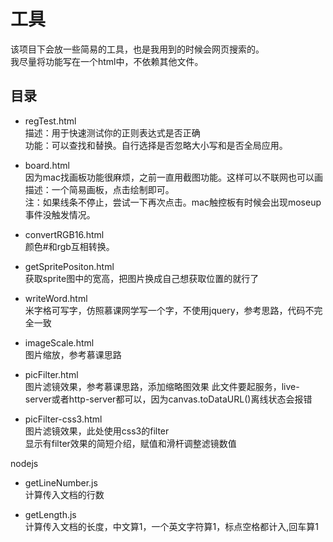 # 工具
该项目下会放一些简易的工具，也是我用到的时候会网页搜索的。  
我尽量将功能写在一个html中，不依赖其他文件。

## 目录
- regTest.html   
描述：用于快速测试你的正则表达式是否正确   
功能：可以查找和替换。自行选择是否忽略大小写和是否全局应用。

- board.html   
因为mac找画板功能很麻烦，之前一直用截图功能。这样可以不联网也可以画  
描述：一个简易画板，点击绘制即可。  
注：如果线条不停止，尝试一下再次点击。mac触控板有时候会出现moseup事件没触发情况。

- convertRGB16.html  
颜色#和rgb互相转换。 

- getSpritePositon.html   
 获取sprite图中的宽高，把图片换成自己想获取位置的就行了
 
 - writeWord.html   
 米字格可写字，仿照慕课网学写一个字，不使用jquery，参考思路，代码不完全一致
 
 - imageScale.html  
 图片缩放，参考慕课思路  
 
 - picFilter.html  
 图片滤镜效果，参考慕课思路，添加缩略图效果
 此文件要起服务，live-server或者http-server都可以，因为canvas.toDataURL()离线状态会报错
 
  - picFilter-css3.html  
  图片滤镜效果，此处使用css3的filter  
  显示有filter效果的简短介绍，赋值和滑杆调整滤镜数值 
  
  nodejs  
  - getLineNumber.js  
  计算传入文档的行数   
  
  - getLength.js  
  计算传入文档的长度，中文算1，一个英文字符算1，标点空格都计入,回车算1